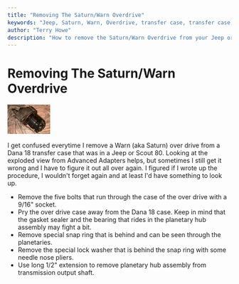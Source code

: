 ```yaml
---
title: "Removing The Saturn/Warn Overdrive"
keywords: "Jeep, Saturn, Warn, Overdrive, transfer case, transfer case, Advanced Adapters, Dana 18, Scout 80, over drive"
author: "Terry Howe"
description: "How to remove the Saturn/Warn Overdrive from your Jeep or Scout 80 with the Dana 18 transfer case."
---
```

# Removing The Saturn/Warn Overdrive

![Warn Overdrive front](../../img/transmission/upgrades/WODf_.jpg "Warn Overdrive front")

I get confused everytime I remove a Warn (aka Saturn) over drive from a Dana 18 transfer case that was in a Jeep or Scout 80. Looking at the exploded view from Advanced Adapters helps, but sometimes I still get it wrong and I have to figure it out all over again. I figured if I wrote up the procedure, I wouldn't forget again and at least I'd have something to look up.

  * Remove the five bolts that run through the case of the over drive with a 9/16" socket.
  * Pry the over drive case away from the Dana 18 case. Keep in mind that the gasket sealer and the bearing that rides in the planetary hub assembly may fight a bit.
  * Remove special snap ring that is behind and can be seen through the planetaries.
  * Remove the special lock washer that is behind the snap ring with some needle nose pliers.
  * Use long 1/2" extension to remove planetary hub assembly from transmission output shaft.